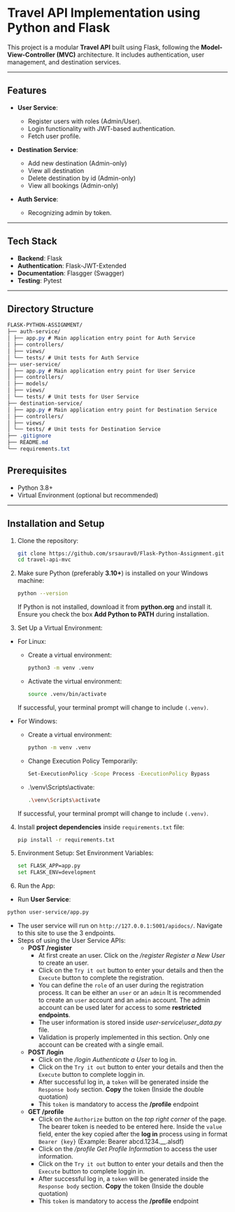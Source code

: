 # Travel API Implementation using Python and Flask

This project is a modular **Travel API** built using Flask, following the **Model-View-Controller (MVC)** architecture. It includes authentication, user management, and destination services.

---

## Features

- **User Service**:
  - Register users with roles (Admin/User).
  - Login functionality with JWT-based authentication.
  - Fetch user profile.

- **Destination Service**:
  - Add new destination (Admin-only)
  - View all destination
  - Delete destination by id (Admin-only)
  - View all bookings (Admin-only)

- **Auth Service**:
  - Recognizing admin by token.

---

## Tech Stack

- **Backend**: Flask
- **Authentication**: Flask-JWT-Extended
- **Documentation**: Flasgger (Swagger)
- **Testing**: Pytest

---

## Directory Structure

``` CSS
FLASK-PYTHON-ASSIGNMENT/ 
├── auth-service/ 
│ ├── app.py # Main application entry point for Auth Service 
│ ├── controllers/ 
│ ├── views/ 
│ └── tests/ # Unit tests for Auth Service 
├── user-service/ 
│ ├── app.py # Main application entry point for User Service 
│ ├── controllers/ 
│ ├── models/ 
│ ├── views/ 
│ └── tests/ # Unit tests for User Service 
├── destination-service/ 
│ ├── app.py # Main application entry point for Destination Service 
│ ├── controllers/ 
│ ├── views/ 
│ └── tests/ # Unit tests for Destination Service 
├── .gitignore 
├── README.md 
└── requirements.txt
```

## Prerequisites

- Python 3.8+
- Virtual Environment (optional but recommended)

---

## Installation and Setup

1. Clone the repository:
   ```bash
   git clone https://github.com/srsaurav0/Flask-Python-Assignment.git
   cd travel-api-mvc
   ```

2. Make sure Python (preferably **3.10+**) is installed on your Windows machine:
   ```bash
   python --version
   ```
   If Python is not installed, download it from **python.org** and install it. Ensure you check the box **Add Python to PATH** during installation.

3. Set Up a Virtual Environment:
- For Linux:
  - Create a virtual environment:
    ```bash
    python3 -m venv .venv
    ```
  - Activate the virtual environment:
    ```bash
    source .venv/bin/activate
    ```
  If successful, your terminal prompt will change to include `(.venv)`.

- For Windows:
  - Create a virtual environment:
    ```bash
    python -m venv .venv
    ```
  - Change Execution Policy Temporarily:
    ```bash
    Set-ExecutionPolicy -Scope Process -ExecutionPolicy Bypass
    ```
  - .\venv\Scripts\activate:
    ```bash
    .\venv\Scripts\activate
    ```
  If successful, your terminal prompt will change to include `(.venv)`.

4. Install **project dependencies** inside `requirements.txt` file:
   ```bash
   pip install -r requirements.txt
   ```

5. Environment Setup:
   Set Environment Variables:
   ```bash
   set FLASK_APP=app.py
   set FLASK_ENV=development
   ```
6. Run the App:
  - Run **User Service**:
   ```bash
   python user-service/app.py
   ```
  - The user service will run on `http://127.0.0.1:5001/apidocs/`. Navigate to this site to use the 3 endpoints.
  - Steps of using the User Service APIs:
    - **POST /register**
      - At first create an user. Click on the */register Register a New User* to create an user.
      - Click on the `Try it out` button to enter your details and then the `Execute` button to complete the registration.
      - You can define the `role` of an user during the registration process. It can be either an `user` or an `admin` It is recommended to create an `user` account and an `admin` account. The admin account can be used later for access to some **restricted endpoints**.
      - The user information is stored inside *user-service\user_data.py* file.
      - Validation is properly implemented in this section. Only one account can be created with a single email.
    - **POST /login**
      - Click on the */login Authenticate a User* to log in.
      - Click on the `Try it out` button to enter your details and then the `Execute` button to complete loggin in.
      - After successful log in, a `token` will be generated inside the `Response body` section. **Copy** the token (Inside the double quotation)
      - This `token` is mandatory to access the **/profile** endpoint
    - **GET ​/profile**
      - Click on the `Authorize` button on the *top right corner* of the page. The bearer token is needed to be entered here. Inside the `value` field, enter the key copied after the **log in** process using in format `Bearer {key}` (Example: Bearer abcd.1234.__.alsdf)
      - Click on the */profile Get Profile Information* to access the user information.
      - Click on the `Try it out` button to enter your details and then the `Execute` button to complete loggin in.
      - After successful log in, a `token` will be generated inside the `Response body` section. **Copy** the token (Inside the double quotation)
      - This `token` is mandatory to access the **/profile** endpoint